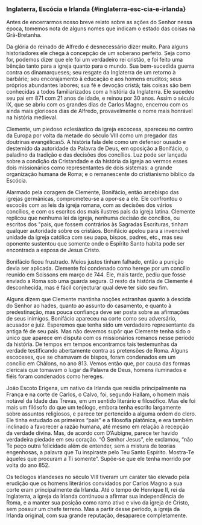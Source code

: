 ### Inglaterra, Escócia e Irlanda {#inglaterra-esc-cia-e-irlanda}

Antes de encerrarmos nosso breve relato sobre as ações do Senhor nessa época, tomemos nota de alguns nomes que indicam o estado das coisas na Grã-Bretanha.

Da glória do reinado de Alfredo é desnecessário dizer muito. Para alguns historiadores ele chega à concepção de um soberano perfeito. Seja como for, podemos dizer que ele foi um verdadeiro rei cristão, e foi feito uma bênção tanto para a igreja quanto para o mundo. Sua bem-sucedida guerra contra os dinamarqueses; seu resgate da Inglaterra de um retorno à barbárie; seu encorajamento à educação e aos homens eruditos; seus próprios abundantes labores; sua fé e devoção cristã; tais coisas são bem conhecidas a todos familiarizados com a história da Inglaterra. Ele sucedeu seu pai em 871 com 21 anos de idade, e reinou por 30 anos. Assim o século IX, que se abriu com os grandes dias de Carlos Magno, encerrou com os ainda mais gloriosos dias de Alfredo, provavelmente o nome mais honrável na história medieval.

Clemente, um piedoso eclesiástico da igreja escocesa, apareceu no centro da Europa por volta da metade do século VIII como um pregador das doutrinas evangélicas5\. A história fala dele como um defensor ousado e destemido da autoridade da Palavra de Deus, em oposição a Bonifácio, o paladino da tradição e das decisões dos concílios. Luz pode ser lançada sobre a condição da Cristandade e da história da igreja ao vermos esses dois missionários como representantes de dois sistemas: a grande organização humana de Roma; e o remanescente do cristianismo bíblico da Escócia.

Alarmado pela coragem de Clemente, Bonifácio, então arcebispo das igrejas germânicas, comprometeu-se a opor-se a ele. Ele confrontou o escocês com as leis da igreja romana, com as decisões dos vários concílios, e com os escritos dos mais ilustres pais da igreja latina. Clemente replicou que nenhuma lei da igreja, nenhuma decisão de concílios, ou escritos dos &quot;pais, que fossem contrários às Sagradas Escrituras, tinham qualquer autoridade sobre os cristãos. Bonifácio apelou para a invencível unidade da igreja católica com seu papa, bispos, padres, etc., mas seu oponente sustentou que somente onde o Espírito Santo habita pode ser encontrada a esposa de Jesus Cristo.

Bonifácio ficou frustrado. Meios justos tinham falhado, então a punição devia ser aplicada. Clemente foi condenado como herege por um concílio reunido em Soissons em março de 744\. Ele, mais tarde, pediu que fosse enviado a Roma sob uma guarda segura. O resto da história de Clemente é desconhecida, mas é fácil conjecturar qual deve ter sido seu fim.

Alguns dizem que Clemente mantinha noções estranhas quanto à descida do Senhor ao hades, quanto ao assunto do casamento, e quanto à predestinação, mas pouca confiança deve ser posta sobre as afirmações de seus inimigos. Bonifácio apareceu na corte como seu adversário, acusador e juiz. Esperemos que tenha sido um verdadeiro representante da antiga fé de seu país. Mas não devemos supôr que Clemente tenha sido o único que aparece em disputa com os missionários romanos nesse período da história. De tempos em tempos encontramos tais testemunhas da verdade testificando abertamente contra as pretensões de Roma. Alguns escoceses, que se chamavam de bispos, foram condenados em um concílio em Châlons, no ano 813\. Vemos então que, por causa das formas clericais que tomavam o lugar da Palavra de Deus, homens iluminados e fiéis foram condenados como hereges.

João Escoto Erígena, um nativo da Irlanda que residia principalmente na França e na corte de Carlos, o Calvo, foi, segundo Hallam, o homem mais notável da Idade das Trevas, em um sentido literário e filosófico. Mas ele foi mais um filósofo do que um teólogo, embora tenha escrito largamente sobre assuntos religiosos, e parece ter pertencido a alguma ordem do clero. Ele tinha estudado os primeiros “pais” e a filosofia platônica, e era também inclinado a favorecer a razão humana, até mesmo em relação à recepção da verdade divina. Mas, de acordo com D’Aubigne, parece ter havido verdadeira piedade em seu coração. “Ó Senhor Jesus”, ele exclamou, “não Te peço outra felicidade além de entender, sem a mistura de teorias engenhosas, a palavra que Tu inspiraste pelo Teu Santo Espírito. Mostra-Te àqueles que procuram a Ti somente”. Supõe-se que ele tenha morrido por volta do ano 852.

Os teólogos irlandeses no século VIII tiveram um caráter tão elevado pela erudição que os homens literários convidados por Carlos Magno a sua corte eram principalmente da Irlanda. Até o tempo de Henrique II, rei da Inglaterra, a igreja da Irlanda continuou a afirmar sua independência de Roma, e a manter sua posição como ramo ativo e vivo da igreja de Cristo, sem possuir um chefe terreno. Mas a partir desse período, a igreja da Irlanda original, com sua grande reputação, desaparece completamente.